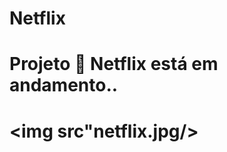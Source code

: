 
<h1> Netflix <h1>
  
  <h1> Projeto &#128640; Netflix está em andamento.. <h1>
  
<img src"netflix.jpg/>
